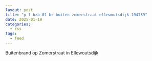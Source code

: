 ```yaml
---
layout: post
title: "p 1 bzb-01 br buiten zomerstraat ellewoutsdijk 194739"
date: 2025-01-19
categories: 
  - rss
tags: 
  - feed
---
```


Buitenbrand op Zomerstraat in Ellewoutsdijk
